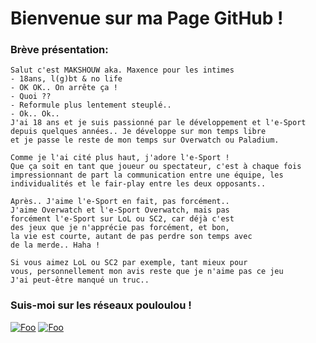 # Bienvenue sur ma Page GitHub !

### Brève présentation:
``` 
Salut c'est MAKSHOUW aka. Maxence pour les intimes
- 18ans, l(g)bt & no life
- OK OK.. On arrête ça !
- Quoi ??
- Reformule plus lentement steuplé..
- Ok.. Ok..
J'ai 18 ans et je suis passionné par le développement et l'e-Sport
depuis quelques années.. Je développe sur mon temps libre
et je passe le reste de mon temps sur Overwatch ou Paladium.

Comme je l'ai cité plus haut, j'adore l'e-Sport !
Que ça soit en tant que joueur ou spectateur, c'est à chaque fois
impressionnant de part la communication entre une équipe, les
individualités et le fair-play entre les deux opposants..

Après.. J'aime l'e-Sport en fait, pas forcément..
J'aime Overwatch et l'e-Sport Overwatch, mais pas
forcément l'e-Sport sur LoL ou SC2, car déjà c'est
des jeux que je n'apprécie pas forcément, et bon,
la vie est courte, autant de pas perdre son temps avec
de la merde.. Haha !

Si vous aimez LoL ou SC2 par exemple, tant mieux pour
vous, personnellement mon avis reste que je n'aime pas ce jeu
J'ai peut-être manqué un truc..
```

### Suis-moi sur les réseaux pouloulou !
<a href="https://twitter.com/MAKSHOUW" rel="@MAKSHOUW">![Foo](https://drive.makshouw.be/img/kniufdb9wxyb.png)</a>
<a href="https://www.youtube.com/channel/UCabfItvMwdNWKDIVhQjrk8g" rel="MAKSHOUW">![Foo](https://drive.makshouw.be/img/i448k9o07x29.png)</a>
